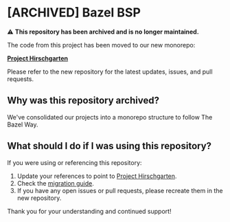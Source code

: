# [ARCHIVED] Bazel BSP

⚠️ **This repository has been archived and is no longer maintained.**

The code from this project has been moved to our new monorepo:

**[Project Hirschgarten](https://github.com/JetBrains/hirschgarten)**

Please refer to the new repository for the latest updates, issues, and pull requests.

## Why was this repository archived?

We've consolidated our projects into a monorepo structure to follow The Bazel Way.

## What should I do if I was using this repository?

If you were using or referencing this repository:

1. Update your references to point to [Project Hirschgarten](https://github.com/JetBrains/hirschgarten).
2. Check the [migration guide](https://github.com/JetBrains/hirschgarten/blob/main/docs/guides/MONOREPO_MIGRATION_GUIDE.md).
3. If you have any open issues or pull requests, please recreate them in the new repository.

Thank you for your understanding and continued support!